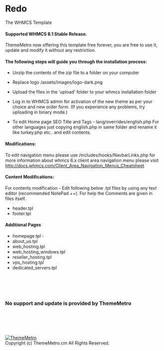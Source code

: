 # Redo
The WHMCS Template
#### Supported WHMCS 8.1 Stable Release.

ThemeMetro now offering this template free forever, you are free to use it, update and modify it without any restriction.

#### The following steps will guide you through the installation process:

- Unzip the contents of the zip file to a folder on your computer
- Replace logo /assets/images/logo-dark.png
- Upload the files in the 'upload' folder to your whmcs installation folder
- Log in to WHMCS admin for activation of the new theme as per your choice and new order form.
(If you experience any problems, try uploading in binary mode.)

- To edit Home page SEO Title and Tags - lang/overrides/english.php
For other languages just copying english.php in same folder and rename it like turkey.php etc.. and edit contents.

#### Modifications:

To edit navigation menu please use /includes/hooks/NavbarLinks.php
for more information about whmcs 6.x client area navigation menu please visit http://docs.whmcs.com/Client_Area_Navigation_Menus_Cheatsheet 

#### Content Modifications:

For contents modification - Edit following below .tpl files by using any text editor (recommended NotePad ++).
For help the Comments are given in files itself.

- header.tpl
- footer.tpl

#### Additional Pages

- homepage.tpl -
- about_us.tpl
- web_hosting.tpl
- web_hosting_windows.tpl
- reseller_hosting.tpl
- vps_hosting.tpl
- dedicated_servers.tpl


# &nbsp;&nbsp;
### No support and update is provided by ThemeMetro
# &nbsp;&nbsp;
<p align="left"><a href="https://thememetro.com/"><img src="https://thememetro.com/images/logo.png" alt="ThemeMetro" /></a><br />
Copyright (c) ThemeMetro.cm All Rights Reserved.</p>

